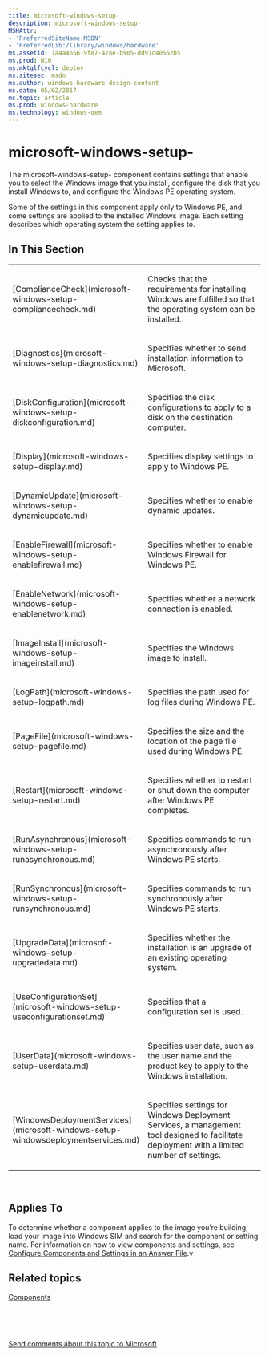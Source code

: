 ```yaml
---
title: microsoft-windows-setup-
description: microsoft-windows-setup-
MSHAttr:
- 'PreferredSiteName:MSDN'
- 'PreferredLib:/library/windows/hardware'
ms.assetid: 1a4a4656-9f87-478e-b905-dd91c40562b5
ms.prod: W10
ms.mktglfcycl: deploy
ms.sitesec: msdn
ms.author: windows-hardware-design-content
ms.date: 05/02/2017
ms.topic: article
ms.prod: windows-hardware
ms.technology: windows-oem
---
```


# microsoft-windows-setup-


The microsoft-windows-setup- component contains settings that enable you to select the Windows image that you install, configure the disk that you install Windows to, and configure the Windows PE operating system.

Some of the settings in this component apply only to Windows PE, and some settings are applied to the installed Windows image. Each setting describes which operating system the setting applies to.

## In This Section


<table>
<colgroup>
<col width="50%" />
<col width="50%" />
</colgroup>
<tbody>
<tr class="odd">
<td><p>[ComplianceCheck](microsoft-windows-setup-compliancecheck.md)</p></td>
<td><p>Checks that the requirements for installing Windows are fulfilled so that the operating system can be installed.</p></td>
</tr>
<tr class="even">
<td><p>[Diagnostics](microsoft-windows-setup-diagnostics.md)</p></td>
<td><p>Specifies whether to send installation information to Microsoft.</p></td>
</tr>
<tr class="odd">
<td><p>[DiskConfiguration](microsoft-windows-setup-diskconfiguration.md)</p></td>
<td><p>Specifies the disk configurations to apply to a disk on the destination computer.</p></td>
</tr>
<tr class="even">
<td><p>[Display](microsoft-windows-setup-display.md)</p></td>
<td><p>Specifies display settings to apply to Windows PE.</p></td>
</tr>
<tr class="odd">
<td><p>[DynamicUpdate](microsoft-windows-setup-dynamicupdate.md)</p></td>
<td><p>Specifies whether to enable dynamic updates.</p></td>
</tr>
<tr class="even">
<td><p>[EnableFirewall](microsoft-windows-setup-enablefirewall.md)</p></td>
<td><p>Specifies whether to enable Windows Firewall for Windows PE.</p></td>
</tr>
<tr class="odd">
<td><p>[EnableNetwork](microsoft-windows-setup-enablenetwork.md)</p></td>
<td><p>Specifies whether a network connection is enabled.</p></td>
</tr>
<tr class="even">
<td><p>[ImageInstall](microsoft-windows-setup-imageinstall.md)</p></td>
<td><p>Specifies the Windows image to install.</p></td>
</tr>
<tr class="odd">
<td><p>[LogPath](microsoft-windows-setup-logpath.md)</p></td>
<td><p>Specifies the path used for log files during Windows PE.</p></td>
</tr>
<tr class="even">
<td><p>[PageFile](microsoft-windows-setup-pagefile.md)</p></td>
<td><p>Specifies the size and the location of the page file used during Windows PE.</p></td>
</tr>
<tr class="odd">
<td><p>[Restart](microsoft-windows-setup-restart.md)</p></td>
<td><p>Specifies whether to restart or shut down the computer after Windows PE completes.</p></td>
</tr>
<tr class="even">
<td><p>[RunAsynchronous](microsoft-windows-setup-runasynchronous.md)</p></td>
<td><p>Specifies commands to run asynchronously after Windows PE starts.</p></td>
</tr>
<tr class="odd">
<td><p>[RunSynchronous](microsoft-windows-setup-runsynchronous.md)</p></td>
<td><p>Specifies commands to run synchronously after Windows PE starts.</p></td>
</tr>
<tr class="even">
<td><p>[UpgradeData](microsoft-windows-setup-upgradedata.md)</p></td>
<td><p>Specifies whether the installation is an upgrade of an existing operating system.</p></td>
</tr>
<tr class="odd">
<td><p>[UseConfigurationSet](microsoft-windows-setup-useconfigurationset.md)</p></td>
<td><p>Specifies that a configuration set is used.</p></td>
</tr>
<tr class="even">
<td><p>[UserData](microsoft-windows-setup-userdata.md)</p></td>
<td><p>Specifies user data, such as the user name and the product key to apply to the Windows installation.</p></td>
</tr>
<tr class="odd">
<td><p>[WindowsDeploymentServices](microsoft-windows-setup-windowsdeploymentservices.md)</p></td>
<td><p>Specifies settings for Windows Deployment Services, a management tool designed to facilitate deployment with a limited number of settings.</p></td>
</tr>
</tbody>
</table>

 

## Applies To


To determine whether a component applies to the image you’re building, load your image into Windows SIM and search for the component or setting name. For information on how to view components and settings, see [Configure Components and Settings in an Answer File](https://msdn.microsoft.com/library/windows/hardware/dn915078).v

## Related topics


[Components](components-b-unattend.md)

 

 

[Send comments about this topic to Microsoft](mailto:wsddocfb@microsoft.com?subject=Documentation%20feedback%20%5Bp_unattend\p_unattend%5D:%20microsoft-windows-setup-%20%20RELEASE:%20%2810/3/2016%29&body=%0A%0APRIVACY%20STATEMENT%0A%0AWe%20use%20your%20feedback%20to%20improve%20the%20documentation.%20We%20don't%20use%20your%20email%20address%20for%20any%20other%20purpose,%20and%20we'll%20remove%20your%20email%20address%20from%20our%20system%20after%20the%20issue%20that%20you're%20reporting%20is%20fixed.%20While%20we're%20working%20to%20fix%20this%20issue,%20we%20might%20send%20you%20an%20email%20message%20to%20ask%20for%20more%20info.%20Later,%20we%20might%20also%20send%20you%20an%20email%20message%20to%20let%20you%20know%20that%20we've%20addressed%20your%20feedback.%0A%0AFor%20more%20info%20about%20Microsoft's%20privacy%20policy,%20see%20http://privacy.microsoft.com/default.aspx. "Send comments about this topic to Microsoft")





